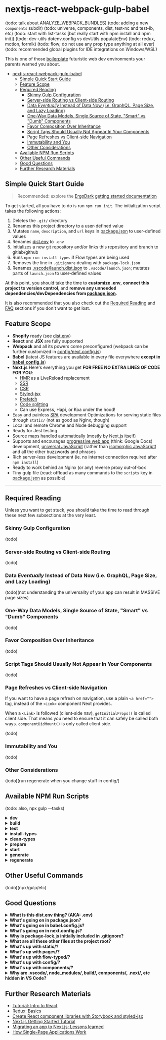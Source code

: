 # nextjs-react-webpack-gulp-babel

(todo: talk about ANALYZE_WEBPACK_BUNDLES)
(todo: adding a new `components` subdir)
(todo: universe, components, dist, test-nc and test-ib, etc)
(todo: start with list-tasks [but really start with npm install and npm init])
(todo: dev-utils dotenv.config vs devUtils.populateEnv)
(todo: redux, motion, formik)
(todo: flow; do not use any prop type anything at all ever)
(todo: recommended global plugins for IDE integrations on Windows/WSL)

This is one of those [boilerplate](https://git.xunn.io/boilerplate) futuristic web dev environments your parents warned you about.

<!-- TOC -->

- [nextjs-react-webpack-gulp-babel](#nextjs-react-webpack-gulp-babel)
    - [Simple Quick Start Guide](#simple-quick-start-guide)
    - [Feature Scope](#feature-scope)
    - [Required Reading](#required-reading)
        - [Skinny Gulp Configuration](#skinny-gulp-configuration)
        - [Server-side Routing vs Client-side Routing](#server-side-routing-vs-client-side-routing)
        - [Data *Eventually* Instead of Data Now (i.e. GraphQL, Page Size, and Lazy Loading)](#data-eventually-instead-of-data-now-ie-graphql-page-size-and-lazy-loading)
        - [One-Way Data Models, Single Source of State, "Smart" vs "Dumb" Components](#one-way-data-models-single-source-of-state-smart-vs-dumb-components)
        - [Favor Composition Over Inheritance](#favor-composition-over-inheritance)
        - [Script Tags Should Usually Not Appear In Your Components](#script-tags-should-usually-not-appear-in-your-components)
        - [Page Refreshes vs Client-side Navigation](#page-refreshes-vs-client-side-navigation)
        - [Immutability and You](#immutability-and-you)
        - [Other Considerations](#other-considerations)
    - [Available NPM Run Scripts](#available-npm-run-scripts)
    - [Other Useful Commands](#other-useful-commands)
    - [Good Questions](#good-questions)
    - [Further Research Materials](#further-research-materials)

<!-- /TOC -->

## Simple Quick Start Guide

> Recommended: explore the [ErgoDark](https://ergodark.com) [getting started documentation](https://git.xunn.io/DarkTools/ergo-provision/wikis/home)

To get started, all you have to do is run `npm run init`. The initialization script takes the following actions:

1. Deletes the `.git/` directory
2. Renames this project directory to a user-defined value
3. Mutates `name`, `description`, and `url` keys in [package.json](package.json) to user-defined values
4. Renames [dist.env](dist.env) to `.env`
5. Initializes a new git repository and/or links this repository and branch to gitlab/github
6. Runs `npm run install-types` if Flow types are being used
7. Removes the line in `.gitignore` dealing with `package-lock.json`
8. Renames [.vscode/launch.dist.json](.vscode/launch.dist.json) to `.vscode/launch.json`; mutates parts of `launch.json` to user-defined values

At this point, you should take the time to **customize .env**, **connect this project to version control**, and **remove any unneeded dependencies/devDependencies from [package.json](package.json)**.

It is also recommended that you also check out the [Required Reading](#required-reading) and [FAQ](#further-research-materials) sections if you don't want to get lost.

## Feature Scope

* **Shopify** ready (see [dist.env](dist.env))
* **React** and **JSX** are fully supported
* **Webpack** and all its powers come preconfigured (webpack can be further customized in [config/next.config.js](config/next.config.js))
* **Babel** (latest JS features are available in every file everywhere **except in [babel.config.js](babel.config.js)**)
* **Next.js** Here's everything you get **FOR FREE NO EXTRA LINES OF CODE FOR YOU**:
    * [HMR](https://www.youtube.com/watch?v=9mSJSXo1to4) as a LiveReload replacement
    * [SSR](https://hackernoon.com/next-js-react-server-side-rendering-done-right-f9700078a3b6)
    * [CSR](http://krasimirtsonev.com/blog/article/deep-dive-into-client-side-routing-navigo-pushstate-hash)
    * [Styled-jsx](https://github.com/zeit/styled-jsx)
    * [Prefetch](https://nextjs.org/docs/#prefetching-pages)
    * [Code splitting](https://zeit.co/blog/next#automatic-server-rendering-and-code-splitting)
    * Can use Express, Hapi, or Koa under the hood!
* Easy and painless [SPA](https://medium.com/@pshrmn/demystifying-single-page-applications-3068d0555d46) development
Optimizations for serving static files through `static/` (not as good as Nginx, though)
* Local and remote Chrome and Node debugging support
* Ready for Jest testing
* Source maps handled automatically (mostly by Next.js itself)
* Supports and encourages [progressive web app](https://en.wikipedia.org/wiki/Progressive_Web_Apps) (think: Google Docs) development, [universal JavaScript](https://cdb.reacttraining.com/universal-javascript-4761051b7ae9) (rather than [isomorphic JavaScript](https://medium.com/@ghengeveld/isomorphism-vs-universal-javascript-4b47fb481beb)) and all the other buzzwords and phrases
* Rich server-less development (ie. no internet connection required after `npm install`)
* Ready to work behind an Nginx (or any) reverse proxy out-of-box
* Tiny gulp file (read: offload as many commands to the `scripts` key in [package.json](package.json) as possible)

***

## Required Reading

Unless you want to get stuck, you should take the time to read through these next few subsections at the very least.

### Skinny Gulp Configuration

(todo)

### Server-side Routing vs Client-side Routing

(todo)

### Data *Eventually* Instead of Data Now (i.e. GraphQL, Page Size, and Lazy Loading)

(todo)(not understanding the universality of your app can result in MASSIVE page sizes)

### One-Way Data Models, Single Source of State, "Smart" vs "Dumb" Components

(todo)

### Favor Composition Over Inheritance

(todo)

### Script Tags Should Usually Not Appear In Your Components

(todo)

### Page Refreshes vs Client-side Navigation

If you want to have a page refresh on navigation, use a plain `<a href="">` tag, instead of the `<Link>` component Next provides.

When a `<Link>` is followed (client-side nav), `getInitialProps()` is called client side. That means you need to ensure that it can safely be called both ways. `componentDidMount()` is only called client side.

(todo)

### Immutability and You

(todo)

### Other Considerations

(todo)(run regenerate when you change stuff in config/)

## Available NPM Run Scripts

(todo: also, npx gulp --tasks)

<details>
    <summary><strong>dev</strong></summary>

(todo)
</details>

<details>
    <summary><strong>build</strong></summary>

(todo)
</details>

<details>
    <summary><strong>test</strong></summary>

(todo)
</details>

<details>
    <summary><strong>install-types</strong></summary>

(todo)
</details>

<details>
    <summary><strong>clean-types</strong></summary>

(todo)
</details>

<details>
    <summary><strong>prepare</strong></summary>

(todo)
</details>

<details>
    <summary><strong>start</strong></summary>

(todo)
</details>

<details>
    <summary><strong>generate</strong></summary>

(todo)
</details>

<details>
    <summary><strong>regenerate</strong></summary>

Any changes to [gulpfile.js](config/gulpfile.js) or
[next.config.js](config/next.config.js) *must* be made in the `config/`
directory and *must* be accompanied by regeneration of the root configuration
files. To trigger this, use the following command:

```bash
npm run regenerate
```
</details>

## Other Useful Commands

(todo)(npx/gulp/etc)

## Good Questions

<details>
    <summary><strong>What is this dist.env thing? (AKA: .env)</strong></summary>

(todo) [dist.env](dist.env)
</details>

<details>
    <summary><strong>What's going on in package.json?</strong></summary>

(todo) [package.json](package.json)
</details>

<details>
    <summary><strong>What's going on in babel.config.js?</strong></summary>

(todo) [babel.config.js](babel.config.js)
</details>

<details>
    <summary><strong>What's going on in next.config.js?</strong></summary>

(todo) [next.config.js](next.config.js)
</details>

<details>
    <summary><strong>Why is package-lock.js initially included in .gitignore?</strong></summary>

While incorrect and illegal for npm packages that are going to be published,
including [package-lock.js](package-lock.js) in your new project's repository
isn't initially useful thanks to semver semantics. To remove it and other boilerplate stuff, run `npm run init`.
</details>

<details>
    <summary><strong>What are all these other files at the project root?</strong></summary>

(todo)
</details>

<details>
    <summary><strong>What's up with static/?</strong></summary>

(todo)
</details>

<details>
    <summary><strong>What's up with pages/?</strong></summary>

(todo)
</details>

<details>
    <summary><strong>What's up with flow-typed/?</strong></summary>

(todo)
</details>

<details>
    <summary><strong>What's up with config/?</strong></summary>

(todo)
</details>

<details>
    <summary><strong>What's up with components/?</strong></summary>

(todo)
</details>

<details>
    <summary><strong>Why are .vscode/, node_modules/, build/, components/, .next/, etc hidden in VS Code?</strong></summary>

Because of the workplace scope rules defined in
[.vscode/settings.json](.vscode/settings.json). You can customize them to your
heart's content. Specifically, the `files.exclude` key.
</details>

## Further Research Materials

* [Tutorial: Intro to React](https://reactjs.org/tutorial/tutorial.html)
* [Redux: Basics](https://redux.js.org/basics)
* [Create React component libraries with Storybook and styled-jsx](https://medium.com/@efreyreg/create-react-component-libraries-with-storybook-and-styled-jsx-8999f423f06b)
* [Next.js Getting Started Tutorial](https://nextjs.org/learn/)
* [Migrating an app to Next.js: Lessons learned](https://medium.com/@jamischarles/lessons-learned-with-next-js-change-title-6423b2f2ab8d)
* [How Single-Page Applications Work](https://medium.com/@pshrmn/demystifying-single-page-applications-3068d0555d46)
